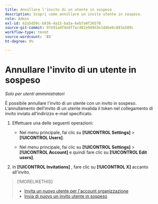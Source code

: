 ```yaml
---
title: Annullare l'invito di un utente in sospeso
description: Scopri come annullare un invito utente in sospeso.
role: Admin
exl-id: 62a5d50c-b836-4a15-ba5a-6eb7a0f26570
source-git-commit: 97e91adf4edf7ac482e949d3e1d4be6c883a589c
workflow-type: tm+mt
source-wordcount: '85'
ht-degree: 0%

---
```


# Annullare l&#39;invito di un utente in sospeso

*Solo per utenti amministratori*

È possibile annullare l&#39;invito di un utente con un invito in sospeso. L’annullamento dell’invito di un utente invalida il token nel collegamento di invito inviato all’indirizzo e-mail specificato.

1. Effettuare una delle seguenti operazioni:

   * Nel menu principale, fai clic su **[!UICONTROL Settings]** > **[!UICONTROL Users]**.

   * Nel menu principale, fai clic su **[!UICONTROL Settings]** > **[!UICONTROL Account]** e quindi fare clic su **[!UICONTROL Edit users]**.

1. In **[!UICONTROL Invitations]** , fare clic su **[!UICONTROL X]** accanto all&#39;invito.

>[!MORELIKETHIS]
>
>* [Invita un nuovo utente per l&#39;account organizzazione](user-invite.md)
>* [Invia di nuovo un invito utente in sospeso](user-resend-invite.md)

<!-- >* [Edit User Permissions or Delete a User](user-edit.md) -->
